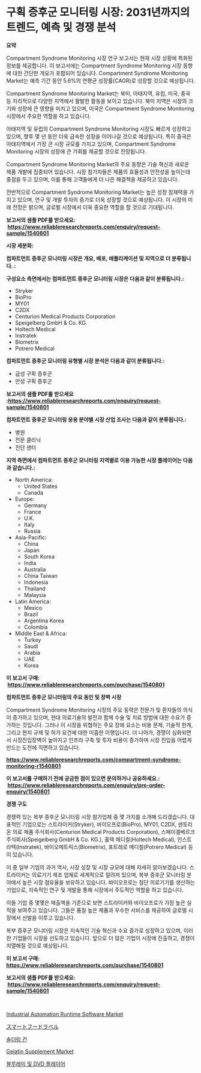 <p><h1>구획 증후군 모니터링 시장: 2031년까지의 트렌드, 예측 및 경쟁 분석</h1></p><p><strong>요약</strong></p>
<p><p>Compartment Syndrome Monitoring 시장 연구 보고서는 현재 시장 상황에 특화된 정보를 제공합니다. 이 보고서에는 Compartment Syndrome Monitoring 시장 동향에 대한 간단한 개요가 포함되어 있습니다. Compartment Syndrome Monitoring Market는 예측 기간 동안 5.6%의 연평균 성장률(CAGR)로 성장할 것으로 예상됩니다.</p><p>Compartment Syndrome Monitoring Market는 북미, 아태지역, 유럽, 미국, 중국 등 지리적으로 다양한 지역에서 활발한 활동을 보이고 있습니다. 북미 지역은 시장의 크기와 성장에 큰 영향을 미치고 있으며, 미국은 Compartment Syndrome Monitoring 시장에서 주요한 역할을 하고 있습니다.</p><p>아태지역 및 유럽의 Compartment Syndrome Monitoring 시장도 빠르게 성장하고 있으며, 향후 몇 년 동안 더욱 급속한 성장을 이어나갈 것으로 예상됩니다. 특히 중국은 아태지역에서 가장 큰 시장 규모를 가지고 있으며, Compartment Syndrome Monitoring 시장의 성장에 큰 기회를 제공할 것으로 전망됩니다.</p><p>Compartment Syndrome Monitoring Market의 주요 동향은 기술 혁신과 새로운 제품 개발에 집중되어 있습니다. 시장 참가자들은 제품의 효율성과 안전성을 높이는데 중점을 두고 있으며, 이를 통해 고객들에게 더 나은 해결책을 제공하고 있습니다.</p><p>전반적으로 Compartment Syndrome Monitoring Market는 높은 성장 잠재력을 가지고 있으며, 연구 및 개발 투자의 증가로 더욱 성장할 것으로 예상됩니다. 이 시장의 미래 전망은 밝으며, 글로벌 시장에서 더욱 중요한 역할을 할 것으로 기대됩니다.</p></p>
<p><strong>보고서의 샘플 PDF를 받으세요: &nbsp;<a href="https://www.reliableresearchreports.com/enquiry/request-sample/1540801">https://www.reliableresearchreports.com/enquiry/request-sample/1540801</a></strong></p>
<p><strong>시장 세분화:</strong></p>
<p><strong> 컴파트먼트 증후군 모니터링 시장은 개요, 배포, 애플리케이션 및 지역으로 더 분류됩니다. :</strong></p>
<p><strong>구성요소 측면에서는 컴파트먼트 증후군 모니터링 시장은 다음과 같이 분류됩니다.:</strong></p>
<p><ul><li>Stryker</li><li>BioPro</li><li>MY01</li><li>C2DX</li><li>Centurion Medical Products Corporation</li><li>Speigelberg GmbH & Co. KG.</li><li>Holtech Medical</li><li>Instratek</li><li>Biometrix</li><li>Potrero Medical</li></ul></p>
<p><strong> 컴파트먼트 증후군 모니터링 유형별 시장 분석은 다음과 같이 분류됩니다.:</strong></p>
<p><ul><li>급성 구획 증후군</li><li>만성 구획 증후군</li></ul></p>
<p><strong>보고서의 샘플 PDF를 받으세요 :<a href="https://www.reliableresearchreports.com/enquiry/request-sample/1540801">https://www.reliableresearchreports.com/enquiry/request-sample/1540801</a></strong></p>
<p><strong> 컴파트먼트 증후군 모니터링 응용 분야별 시장 산업 조사는 다음과 같이 분류됩니다.:</strong></p>
<p><ul><li>병원</li><li>전문 클리닉</li><li>진단 센터</li></ul></p>
<p><strong>지역 측면에서 컴파트먼트 증후군 모니터링 지역별로 이용 가능한 시장 플레이어는 다음과 같습니다.:</strong></p>
<p><ul>
    <li>
        North America:
        <ul>
            <li>United States</li>
            <li>Canada</li>
        </ul>
    </li>
    <li>
        Europe:
        <ul>
            <li>Germany</li>
            <li>France</li>
            <li>U.K.</li>
            <li>Italy</li>
            <li>Russia</li>
        </ul>
    </li>
    <li>
        Asia-Pacific:
        <ul>
            <li>China</li>
            <li>Japan</li>
            <li>South Korea</li>
            <li>India</li>
            <li>Australia</li>
            <li>China Taiwan</li>
            <li>Indonesia</li>
            <li>Thailand</li>
            <li>Malaysia</li>
        </ul>
    </li>
    <li>
        Latin America:
        <ul>
            <li>Mexico</li>
            <li>Brazil</li>
            <li>Argentina Korea</li>
            <li>Colombia</li>
        </ul>
    </li>
    <li>
        Middle East & Africa:
        <ul>
            <li>Turkey</li>
            <li>Saudi</li>
            <li>Arabia</li>
            <li>UAE</li>
            <li>Korea</li>
        </ul>
    </li>
    </ul></p>
<p><strong>이 보고서 구매: &nbsp;<a href="https://www.reliableresearchreports.com/purchase/1540801">https://www.reliableresearchreports.com/purchase/1540801</a></strong></p>
<p><strong>컴파트먼트 증후군 모니터링의 주요 동인 및 장벽 시장</strong></p>
<p><p>Compartment Syndrome Monitoring 시장의 주요 동력은 전문가 및 환자들의 의식이 증가하고 있으며, 현대 의료기술의 발전과 함께 수술 및 치료 방법에 대한 수요가 증가하는 것입니다. 그러나 이 시장을 위협하는 주요 장애 요소는 비용 문제, 기술적 한계, 그리고 현지 규제 및 허가 요건에 대한 미흡한 이행입니다. 더 나아가, 경쟁이 심화되면서 시장진입장벽이 높아지고 인프라 구축 및 투자 비용이 증가하며 시장 진입을 어렵게 만드는 도전에 직면하고 있습니다.</p></p>
<p><strong><a href="https://www.reliableresearchreports.com/compartment-syndrome-monitoring-r1540801">https://www.reliableresearchreports.com/compartment-syndrome-monitoring-r1540801</a></strong></p>
<p><strong>이 보고서를 구매하기 전에 궁금한 점이 있으면 문의하거나 공유하세요.: &nbsp;<a href="https://www.reliableresearchreports.com/enquiry/pre-order-enquiry/1540801">https://www.reliableresearchreports.com/enquiry/pre-order-enquiry/1540801</a></strong></p>
<p><strong>경쟁 구도</strong></p>
<p><p>경쟁력 있는 복부 증후군 모니터링 시장 참가업체 중 몇 가지를 소개해 드리겠습니다. 대표적인 기업으로는 스트라이커(Stryker), 바이오프로(BioPro), MY01, C2DX, 센토리온 의료 제품 주식회사(Centurion Medical Products Corporation), 스페이겔베르크 주식회사(Speigelberg GmbH & Co. KG.), 홀텍 메디컬(Holtech Medical), 인스트라텍(Instratek), 바이오메트릭스(Biometrix), 포트레로 메디컬(Potrero Medical) 등이 있습니다.</p><p>이 중 일부 기업의 과거 역사, 시장 성장 및 시장 규모에 대해 자세히 알아보겠습니다. 스트라이커는 의료기기 제조 업체로 세계적으로 알려져 있으며, 복부 증후군 모니터링 분야에서 높은 시장 점유율을 보유하고 있습니다. 바이오프로는 첨단 의료기기를 생산하는 기업으로, 지속적인 연구 및 개발을 통해 시장에서 주도적인 역할을 하고 있습니다.</p><p>이들 기업 중 몇몇은 매출액을 기준으로 보면 스트라이커와 바이오프로가 가장 높은 실적을 보여주고 있습니다. 그들은 품질 높은 제품과 우수한 서비스를 제공하여 글로벌 시장에서 선발을 이루고 있습니다.</p><p>복부 증후군 모니터링 시장은 지속적인 기술 혁신과 수요 증가로 성장하고 있으며, 이러한 기업들이 시장을 선도하고 있습니다. 앞으로 더 많은 기업이 시장에 진출하고, 경쟁이 치열해질 것으로 예상됩니다.</p></p>
<p><strong>이 보고서 구매: &nbsp; <a href="https://www.reliableresearchreports.com/purchase/1540801">https://www.reliableresearchreports.com/purchase/1540801</a></strong></p>
<p><strong>보고서의 샘플 PDF를 받으세요: &nbsp;<a href="https://www.reliableresearchreports.com/enquiry/request-sample/1540801">https://www.reliableresearchreports.com/enquiry/request-sample/1540801</a></strong><strong></strong></p>
<p>&nbsp;</p>
<p><p><a href="https://medium.com/@caseywiza1946/industrial-automation-runtime-software-market-outlook-industry-overview-and-forecast-2024-to-bbdaa3f32f8e">Industrial Automation Runtime Software Market</a></p><p><a href="https://medium.com/@reyeshowell655/%E3%82%B9%E3%83%9E%E3%83%BC%E3%83%88%E3%83%95%E3%83%BC%E3%83%89%E3%83%A9%E3%83%99%E3%83%AB%E5%B8%82%E5%A0%B4%E8%AA%BF%E6%9F%BB%E3%83%AC%E3%83%9D%E3%83%BC%E3%83%88-%E3%81%9D%E3%81%AE%E6%AD%B4%E5%8F%B2%E3%81%8A%E3%82%88%E3%81%B32024%E5%B9%B4%E3%81%8B%E3%82%892031%E5%B9%B4%E3%81%BE%E3%81%A7%E3%81%AE%E4%BA%88%E6%B8%AC-4d6e10727f20">スマートフードラベル</a></p><p><a href="https://github.com/rcabello548/Market-Research-Report-List-1/blob/main/728313356306.md">솔더링 건</a></p><p><a href="https://github.com/luckyshygirl/Market-Research-Report-List-4/blob/main/gelatin-supplement-market.md">Gelatin Supplement Market</a></p><p><a href="https://medium.com/@carmellalang1/%EB%B8%94%EB%A3%A8-%EB%A0%88%EC%9D%B4-%EB%B0%8F-dvd-%ED%94%8C%EB%A0%88%EC%9D%B4%EC%96%B4-%EC%8B%9C%EC%9E%A5-%EA%B7%9C%EB%AA%A8%EB%8A%94-%EA%B8%80%EB%A1%9C%EB%B2%8C-%EC%82%B0%EC%97%85%EC%97%90%EC%84%9C-%EA%B0%80%EC%9E%A5-%EC%A2%8B%EC%9D%80-%EB%A7%88%EC%BC%80%ED%8C%85-%EC%B1%84%EB%84%90%EC%9D%84-%EB%B3%B4%EC%97%AC%EC%A4%8D%EB%8B%88%EB%8B%A4-b2b638267034">블루레이 및 DVD 플레이어</a></p></p>